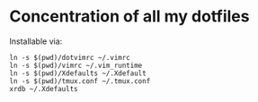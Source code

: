 # Concentration of all my dotfiles

Installable via:

```
ln -s $(pwd)/dotvimrc ~/.vimrc
ln -s $(pwd)/vimrc ~/.vim_runtime
ln -s $(pwd)/Xdefaults ~/.Xdefault
ln -s $(pwd)/tmux.conf ~/.tmux.conf
xrdb ~/.Xdefaults
```
